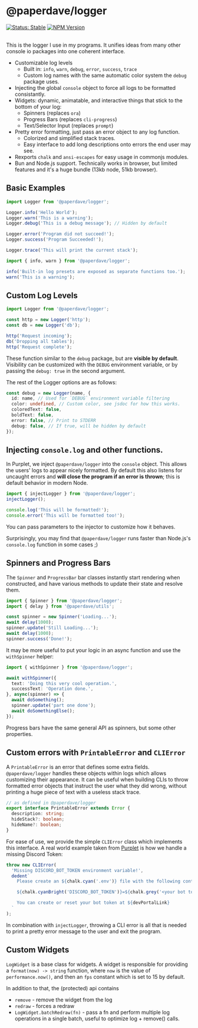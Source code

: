 # @paperdave/logger

<div>
<a href="https://github.com/paperdave/various#project-status-meaning"><img alt="Status: Stable" src="https://img.shields.io/badge/status-stable-brightgreen"></a>
<a href="https://www.npmjs.com/package/@paperdave/logger"><img alt="NPM Version" src="https://img.shields.io/npm/v/@paperdave/logger.svg?label=latest%20release"></a>
</div>
<br>

This is the logger I use in my programs. It unifies ideas from many other console io packages into one coherent interface.

- Customizable log levels
  - Built in: `info`, `warn`, `debug`, `error`, `success`, `trace`
  - Custom log names with the same automatic color system the `debug` package uses.
- Injecting the global `console` object to force all logs to be formatted consistantly.
- Widgets: dynamic, animatable, and interactive things that stick to the bottom of your log:
  - Spinners (replaces `ora`)
  - Progress Bars (replaces `cli-progress`)
  - Text/Selector Input (replaces `prompt`)
- Pretty error formatting, just pass an error object to any log function.
  - Colorized and simplified stack traces.
  - Easy interface to add long descriptions onto errors the end user may see.
- Rexports `chalk` and `ansi-escapes` for easy usage in commonjs modules.
- Bun and Node.js support. Technically works in browser, but limited features and it's a huge bundle (13kb node, 51kb browser).

## Basic Examples

```ts
import Logger from '@paperdave/logger';

Logger.info('Hello World');
Logger.warn('This is a warning');
Logger.debug('This is a debug message'); // Hidden by default

Logger.error('Program did not succeed!');
Logger.success('Program Succeeded!');

Logger.trace('This will print the current stack');
```

```ts
import { info, warn } from '@paperdave/logger';

info('Built-in log presets are exposed as separate functions too.');
warn('This is a warning');
```

## Custom Log Levels

```ts
import Logger from '@paperdave/logger';

const http = new Logger('http');
const db = new Logger('db');

http('Request incoming');
db('Dropping all tables');
http('Request complete');
```

These function similar to the `debug` package, but are **visible by default**. Visibility can be customized with the `DEBUG` environment variable, or by passing the `debug: true` in the second argument.

The rest of the Logger options are as follows:

```ts
const debug = new Logger(name, {
  id: name, // Used for `DEBUG` environment variable filtering
  color: undefined, // Custom color, see jsdoc for how this works.
  coloredText: false,
  boldText: false,
  error: false, // Print to STDERR
  debug: false, // If true, will be hidden by default
});
```

## Injecting `console.log` and other functions.

In Purplet, we inject `@paperdave/logger` into the `console` object. This allows the users' logs to appear nicely formatted. By default this also listens for uncaught errors and **will close the program if an error is thrown**; this is default behavior in modern Node.

```ts
import { injectLogger } from '@paperdave/logger';
injectLogger();

console.log('This will be formatted!');
console.error('This will be formatted too!');
```

You can pass parameters to the injector to customize how it behaves.

Surprisingly, you may find that `@paperdave/logger` runs faster than Node.js's `console.log` function in some cases ;)

## Spinners and Progress Bars

The `Spinner` and `ProgressBar` bar classes instantly start rendering when constructed, and have various methods to update their state and resolve them.

```ts
import { Spinner } from '@paperdave/logger';
import { delay } from '@paperdave/utils';

const spinner = new Spinner('Loading...');
await delay(1000);
spinner.update('Still Loading...');
await delay(1000);
spinner.success('Done!');
```

It may be more useful to put your logic in an async function and use the `withSpinner` helper:

```ts
import { withSpinner } from '@paperdave/logger';

await withSpinner({
  text: 'Doing this very cool operation.',
  successText: 'Operation done.',
}, async(spinner) => {
  await doSomething();
  spinner.update('part one done');
  await doSomethingElse();
});
```

Progress bars have the same general API as spinners, but some other properties.

## Custom errors with `PrintableError` and `CLIError`

A `PrintableError` is an error that defines some extra fields. `@paperdave/logger` handles these objects within logs which allows customizing their appearance. It can be useful when building CLIs to throw formatted error objects that instruct the user what they did wrong, without printing a huge piece of text with a useless stack trace.

```ts
// as defined in @paperdave/logger
export interface PrintableError extends Error {
  description: string;
  hideStack?: boolean;
  hideName?: boolean;
}
```

For ease of use, we provide the simple `CLIError` class which implements this interface. A real world example taken from [Purplet](https://github.com/CRBT-Team/Purplet) is how we handle a missing Discord Token:

```ts
throw new CLIError(
  'Missing DISCORD_BOT_TOKEN environment variable!',
  dedent`
    Please create an ${chalk.cyan('.env')} file with the following contents:

    ${chalk.cyanBright('DISCORD_BOT_TOKEN')}=${chalk.grey('<your bot token>')}

    You can create or reset your bot token at ${devPortalLink}
  `
);
```

In combination with `injectLogger`, throwing a CLI error is all that is needed to print a pretty error message to the user and exit the program.

## Custom Widgets

`LogWidget` is a base class for widgets. A widget is responsible for providing a `format(now) -> string` function, where `now` is the value of `performance.now()`, and then an `fps` constant which is set to 15 by default.

In addition to that, the (protected) api contains

- `remove` - remove the widget from the log
- `redraw` - forces a redraw
- `LogWidget.batchRedraw(fn)` - pass a fn and perform multiple log operations in a single batch, useful to optimize log + remove() calls.
